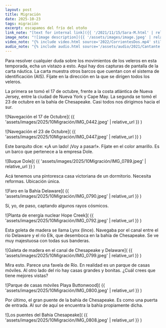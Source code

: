 ```yaml
---
layout: post
title: Migración
date: 2025-10-23
tags: migración
excerpt: escapamos del frío del otoño
link_note: "[text for internal link]({{ '/2021/11/15/Sara-M.html' | relative_url }})"
image_note: "![image description]({{ '/assets/images/image.jpeg' | relative_url }})"
video_note: "{% include video.html source='2022/CorrientesDos.mp4' still='2022/CostaRica/CorrientesUno.png' %}"
audio_note: "{% include audio.html source='/assets/audio/2021/Cantante.m4a' %}"
---
```


Para resolver cualquier duda sobre los movimientos de los veleros en esta
temporada, echa un vistazo a esto. Aquí hay dos capturas de pantalla de la
carta náutica. La carta muestra otros barcos que cuentan con el sistema de
identificación (AIS). Fíjate en la dirección en la que se dirigen todos los
veleros.

La primera se tomó el 17 de octubre, frente a la costa atlántica de Nueva
Jersey, entre la ciudad de Nueva York y Cape May. La segunda se tomó el 23 de
octubre en la bahía de Chesapeake. Casi todos nos dirigimos hacia el sur.


![Navegación el 17 de Octubre](
  {{ 'assets/images/2025/10Migración/IMG_0442.jpeg' | relative_url }}
)

![Navegación el 23 de Octubre](
  {{ 'assets/images/2025/10Migración/IMG_0447.jpeg' | relative_url }}
)

Este barquito dice: «¡A un lado! ¡Voy a pasar!». Fíjate en el color amarillo.
Es un barco que pertenece a la empresa Dole.

![Buque Dole](
  {{ 'assets/images/2025/10Migración/IMG_0789.jpeg' | relative_url }}
)

Acá tenemos una pintoresca casa victoriana de un dormitorio. Necesita reformas.
Ubicación única.

![Faro en la Bahía Delaware](
  {{ 'assets/images/2025/10Migración/IMG_0790.jpeg' | relative_url }}
)

Sí, yo, de paso, captando algunos rayos cósmicos.

![Planta de energía nuclear Hope Creek](
  {{ 'assets/images/2025/10Migración/IMG_0792.jpeg' | relative_url }}
)

Esta goleta de madera se llama Lynx (lince). Navegaba por el canal entre el río
Delaware y el río Elk, que desemboca en la bahía de Chesapeake. Se ve muy
majestuosa con todas sus banderas.

![Galeta de madera en el canal de Chesapeake y Delaware](
  {{ 'assets/images/2025/10Migración/IMG_0799.jpeg' | relative_url }}
)

Mira esto. Parece una favela de Río. En realidad es un parque de casas móviles.
Al otro lado del río hay casas grandes y bonitas. ¿Cuál crees que tiene mejores
vistas?

![Parque de casas móviles Playa Buttonwood](
  {{ 'assets/images/2025/10Migración/IMG_0800.jpeg' | relative_url }}
)

Por último, el gran puente de la bahía de Chesapeake. Es como una puerta de
entrada. Al sur de aquí se encuentra la bahía propiamente dicha.

![Los puentes del Bahía Chesapeake](
  {{ 'assets/images/2025/10Migración/IMG_0808.jpeg' | relative_url }}
)

